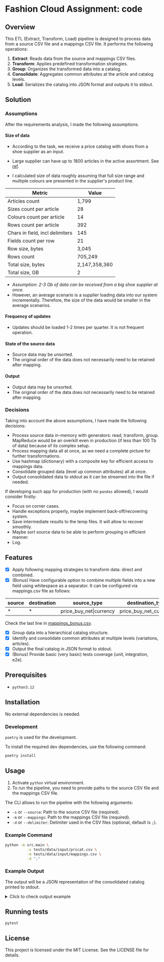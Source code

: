 # Fashion Cloud Assignment: code

## Overview

This ETL (Extract, Transform, Load) pipeline is designed to process data from 
a source CSV file and a mappings CSV file. It performs the following operations:

1. **Extract**: Reads data from the source and mappings CSV files.
2. **Transform**: Applies predefined transformation strategies.
3. **Group**: Organizes the transformed data into a catalog.
4. **Consolidate**: Aggregates common attributes at the article and catalog levels.
5. **Load**: Serializes the catalog into JSON format and outputs it to stdout.

## Solution
### Assumptions

After the requirements analysis, I made the following assumptions.

#### Size of data

- According to the task, we receive a price catalog with shoes from 
a shoe supplier as an input.

- Large supplier can have up to 1800 articles in the active assortment.
See [ref](https://www.blog.datahut.co/post/competitive-analysis-nike-vs-adidas).

- I calculated size of data roughly assuming that
full size range and multiple colours are presented in the supplier's product line.


| Metric                          | Value         |
|---------------------------------|---------------|
| Articles count                  | 1,799         |
| Sizes count per article         | 28            |
| Colours count per article       | 14            |
| Rows count per article          | 392           |
| Chars in field, incl delimiters | 145           |
| Fields count per row            | 21            |
| Row size, bytes                 | 3,045         |
| Rows count                      | 705,249       |
| Total size, bytes               | 2,147,358,360 |
| Total size, GB                  | 2             |

- _Assumption: 2-3 Gb of data can be received from a big shoe supplier at once._
- However, an average scenario is a supplier loading data into our system incrementally.
Therefore, the size of the data would be smaller in the average scenarios.

#### Frequency of updates
- Updates should be loaded 1-2 times per quarter. It is not frequent operation.

#### State of the source data
- Source data may be unsorted.
- The original order of the data does not necessarily need to be retained after mapping.

#### Output
- Output data may be unsorted.
- The original order of the data does not necessarily need to be retained after mapping.

### Decisions

Taking into account the above assumptions, I have made the following decisions:
- Process source data in-memory with generators: read, transform, group.
MapReduce would be an overkill even in production (if less than 100 Tb of data) because of its complex setup.
- Process mapping data all at once, as we need a complete picture for further transformations.
- Use hashmap (dictionary) with a composite key for efficient access to mappings data.
- Consolidate grouped data (level up common attributes) all at once.
- Output consolidated data to stdout as it can be streamed into the file if needed.

If developing such app for production (with no `pandas` allowed), I would consider firstly:
- Focus on corner cases.
- Handle exceptions properly, maybe implement back-off/recovering system.
- Save intermediate results to the temp files. It will allow to recover smoothly.
- Maybe sort source data to be able to perform grouping in efficient manner.
- Log.

## Features

- [x] Apply following mapping strategies to transform data: direct and combined.
- [x] (Bonus) Have configurable option to combine multiple fields into a new field
using whitespace as a separator. 
It can be configured via mappings.csv file as follows:

| source | destination | source_type             | destination_type       |
|--------|-------------|-------------------------|------------------------|
| *      | *           | price_buy_net\|currency | price_buy_net_currency |

Check the last line in [mappings_bonus.csv](tests/data/input/mappings_bonus.csv).

- [x] Group data into a hierarchical catalog structure.
- [x] Identify and consolidate common attributes at multiple levels (variations, articles).
- [x] Output the final catalog in JSON format to stdout.
- [x] (Bonus) Provide basic (very basic) tests coverage (unit, integration, e2e).

## Prerequisites

- `python3.12`

## Installation

No external dependencies is needed.

### Development
`poetry` is used for the development.

To install the required dev dependencies, use the following command:

```bash
poetry install
```

## Usage

1. Activate `python` virtual environment. 
2. To run the pipeline, you need to provide paths to the source CSV file 
and the mappings CSV file.

The CLI allows to run the pipeline with the following arguments:

- `-s` or `--source`: Path to the source CSV file (required).
- `-m` or `--mappings`: Path to the mappings CSV file (required).
- `-d` or `--delimiter`: Delimiter used in the CSV files (optional, default is `;`).

### Example Command

```bash
python -m src.main \
          -s tests/data/input/pricat.csv \
          -m tests/data/input/mappings.csv \
          -d ";"
```

### Example Output

The output will be a JSON representation of the consolidated catalog printed to stdout.
<details>
  <summary>Click to check output example</summary>
  
```json
{
  "articles": {
    "15189-02": {
      "article_number": "15189-02",
      "variations": [
        {
          "ean": "8719245200978",
          "article_number_2": "15189-02 Aviation Nero",
          "article_number_3": "Aviation",
          "color_code": "1",
          "size_code": "38",
          "size_name": "38",
          "price_buy_net": "58.5",
          "size": "European size 38",
          "color": "Nero"
        }
      ],
      "common_attributes": {
        "article_structure": "Pump",
        "article_structure_code": "10"
      }
    },
    "4701013-00": {
      "article_number": "4701013-00",
      "variations": [
        {
          "ean": "8719245192310",
          "article_number_2": "4701013-00 Caipirinha Nero",
          "article_number_3": "Caipirinha",
          "color_code": "1",
          "size_code": "38",
          "size_name": "38",
          "size": "European size 38",
          "color": "Nero"
        }
      ],
      "common_attributes": {
        "price_buy_net": "71",
        "article_structure_code": "4",
        "article_structure": "Boot"
      }
    }
  },
  "common_attributes": {
    "brand": "Via Vai"
  }
}
```
</details>

## Running tests

```bash
pytest
```

## License

This project is licensed under the MIT License. See the LICENSE file for details.
